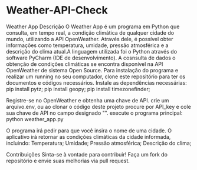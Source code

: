 # Weather-API-Check
Weather App
Descrição
O Weather App é um programa em Python que consulta, em tempo real, a condição climática de qualquer cidade do mundo, utilizando a API OpenWeather. Através dele, é possível obter informações como temperatura, umidade, pressão atmosférica e a descrição do clima atual.A linguagem utilizada foi o Python através do software PyCharm (IDE de desenvolvimento). A cosnsulta de dados o obtenção de condições climáticas se encontra disponível na API OpenWeather de sistema Open Source.
Para instalação do programa e realizar um running no seu computador, clone este repositório para ter os documentos e códigos necessários.
Instale as dependências necessárias:
pip install pytz;
pip install geopy;
pip install timezonefinder;

Registre-se no OpenWeather e obtenha uma chave de API.
crie um arquivo.env, ou ao clonar o código deste projeto procure por API_key e cole sua chave de API no campo designado "".
execute o programa principal:
python weather_app.py

O programa irá pedir para que você insira o nome de uma cidade.
O aplicativo irá retornar as condições climáticas da cidade informada, incluindo:
Temperatura;
Umidade;
Pressão atmosférica;
Descrição do clima;

Contribuições
Sinta-se à vontade para contribuir! Faça um fork do repositório e envie suas melhorias via pull request.
